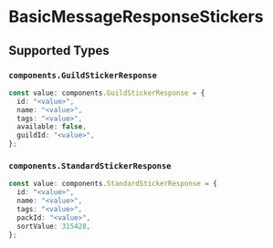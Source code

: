 # BasicMessageResponseStickers


## Supported Types

### `components.GuildStickerResponse`

```typescript
const value: components.GuildStickerResponse = {
  id: "<value>",
  name: "<value>",
  tags: "<value>",
  available: false,
  guildId: "<value>",
};
```

### `components.StandardStickerResponse`

```typescript
const value: components.StandardStickerResponse = {
  id: "<value>",
  name: "<value>",
  tags: "<value>",
  packId: "<value>",
  sortValue: 315428,
};
```

